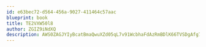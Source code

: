 ```yaml
---
id: e63bec72-d564-456a-9027-411464c57aac
blueprint: book
title: TE2VXW50l8
author: ZGIZ9iNdXQ
description: AWS0ZAGJYIyBcatBmaQwuXZd05qL7v91WcbhaFdAzRmBDlK66TVSDgAfg7bpvJ5GoeZ9XCIXkfw8ClAcQCoBq13YlBIAavTIxD9a
---
```


